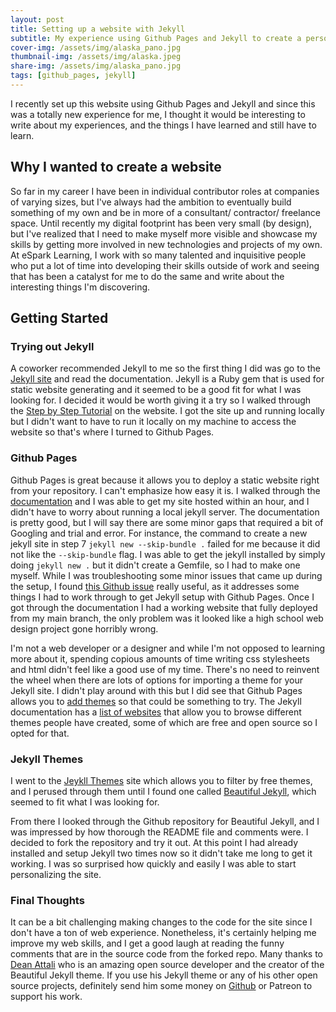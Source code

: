 ```yaml
---
layout: post
title: Setting up a website with Jekyll
subtitle: My experience using Github Pages and Jekyll to create a personal website
cover-img: /assets/img/alaska_pano.jpg
thumbnail-img: /assets/img/alaska.jpeg
share-img: /assets/img/alaska_pano.jpg
tags: [github_pages, jekyll]
---
```


I recently set up this website using Github Pages and Jekyll and since this was a totally new experience for me, I thought it would be interesting to write about my experiences, and the things I have learned and still have to learn.

## Why I wanted to create a website
So far in my career I have been in individual contributor roles at companies of varying sizes, but I've always had the ambition to eventually build something of my own and be in more of a consultant/ contractor/ freelance space. Until recently my digital footprint has been very small (by design), but I've realized that I need to make myself more visible and showcase my skills by getting more involved in new technologies and projects of my own. At eSpark Learning, I work with so many talented and inquisitive people who put a lot of time into developing their skills outside of work and seeing that has been a catalyst for me to do the same and write about the interesting things I'm discovering.

## Getting Started
### Trying out Jekyll
A coworker recommended Jekyll to me so the first thing I did was go to the [Jekyll site](https://jekyllrb.com/docs/) and read the documentation. Jekyll is a Ruby gem that is used for static website generating and it seemed to be a good fit for what I was looking for. I decided it would be worth giving it a try so I walked through the [Step by Step Tutorial](https://jekyllrb.com/docs/step-by-step/01-setup/) on the website. I got the site up and running locally but I didn't want to have to run it locally on my machine to access the website so that's where I turned to Github Pages.

### Github Pages
Github Pages is great because it allows you to deploy a static website right from your repository. I can't emphasize how easy it is. I walked through the [documentation](https://docs.github.com/en/pages/setting-up-a-github-pages-site-with-jekyll/creating-a-github-pages-site-with-jekyll) and I was able to get my site hosted within an hour, and I didn't have to worry about running a local jekyll server. The documentation is pretty good, but I will say there are some minor gaps that required a bit of Googling and trial and error. For instance, the command to create a new jekyll site in step 7 ```jekyll new --skip-bundle .``` failed for me because it did not like the ```--skip-bundle``` flag. I was able to get the jekyll installed by simply doing ```jekyll new .``` but it didn't create a Gemfile, so I had to make one myself. While I was troubleshooting some minor issues that came up during the setup, I found [this Github issue](https://github.com/github/docs/issues/2177) really useful, as it addresses some things I had to work through to get Jekyll setup with Github Pages. Once I got through the documentation I had a working website that fully deployed from my main branch, the only problem was it looked like a high school web design project gone horribly wrong.

I'm not a web developer or a designer and while I'm not opposed to learning more about it, spending copious amounts of time writing css stylesheets and html didn't feel like a good use of my time. There's no need to reinvent the wheel when there are lots of options for importing a theme for your Jekyll site. I didn't play around with this but I did see that Github Pages allows you to [add themes](https://docs.github.com/en/pages/setting-up-a-github-pages-site-with-jekyll/adding-a-theme-to-your-github-pages-site-using-jekyll) so that could be something to try. The Jekyll documentation has a [list of websites](https://jekyllrb.com/docs/themes/) that allow you to browse different themes people have created, some of which are free and open source so I opted for that.

### Jekyll Themes
I went to the [Jeykll Themes](https://jekyllthemes.io/free) site which allows you to filter by free themes, and I perused through them until I found one called [Beautiful Jekyll](https://jekyllthemes.io/theme/beautiful-jekyll), which seemed to fit what I was looking for. 

From there I looked through the Github repository for Beautiful Jekyll, and I was impressed by how thorough the README file and comments were. I decided to fork the repository and try it out. At this point I had already installed and setup Jekyll two times now so it didn't take me long to get it working. I was so surprised how quickly and easily I was able to start personalizing the site. 

### Final Thoughts
It can be a bit challenging making changes to the code for the site since I don't have a ton of web experience. Nonetheless, it's certainly helping me improve my web skills, and I get a good laugh at reading the funny comments that are in the source code from the forked repo. Many thanks to [Dean Attali](https://deanattali.com/) who is an amazing open source developer and the creator of the Beautiful Jekyll theme. If you use his Jekyll theme or any of his other open source projects, definitely send him some money on [Github](https://github.com/sponsors/daattali) or Patreon to support his work.